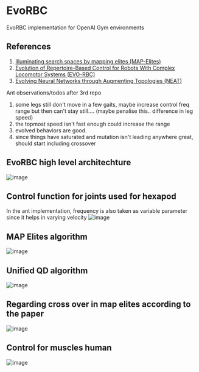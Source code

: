 # EvoRBC
EvoRBC implementation for OpenAI Gym environments

## References
1. [Illuminating search spaces by mapping elites (MAP-Elites)](https://arxiv.org/pdf/1504.04909.pdf)
2. [Evolution of Repertoire-Based Control for Robots With Complex Locomotor Systems (EVO-RBC)](https://sci-hub.tw/https://ieeexplore.ieee.org/abstract/document/7964759/)
3. [Evolving Neural Networks through Augmenting Topologies (NEAT)](http://nn.cs.utexas.edu/downloads/papers/stanley.ec02.pdf)

Ant observations/todos after 3rd repo
1. some legs still don't move in a few gaits, maybe increase control freq range but then can't stay still.... (maybe penalise this.. difference in leg speed)
2. the topmost speed isn't fast enough could increase the range
3. evolved behaviors are good.
4. since things have saturated and mutation isn't leading anywhere great, should start including crossover

## EvoRBC high level architechture
![image](https://user-images.githubusercontent.com/27682820/43711887-db0a86ba-9991-11e8-97f2-a65152e7a6e4.png)

## Control function for joints used for hexapod
In the ant implementation, frequency is also taken as variable parameter since it helps in varying velocity
![image](https://user-images.githubusercontent.com/27682820/43755663-8ebf73c2-9a2e-11e8-9c1b-a75228f00642.png)

## MAP Elites algorithm
![image](https://user-images.githubusercontent.com/27682820/43864271-dfc186ee-9b7c-11e8-95e9-0b5e71bf1d32.png)

## Unified QD algorithm
![image](https://user-images.githubusercontent.com/27682820/43869088-6a746f8e-9b8e-11e8-957a-34453b922ce5.png)

## Regarding cross over in map elites according to the paper
![image](https://user-images.githubusercontent.com/27682820/43890083-6a89cf1e-9be3-11e8-9f75-abb636838c3f.png)

## Control for muscles human
![image](https://user-images.githubusercontent.com/14030793/43922915-c8b9fa3c-9c3d-11e8-852e-98abb60eaa2e.png)


